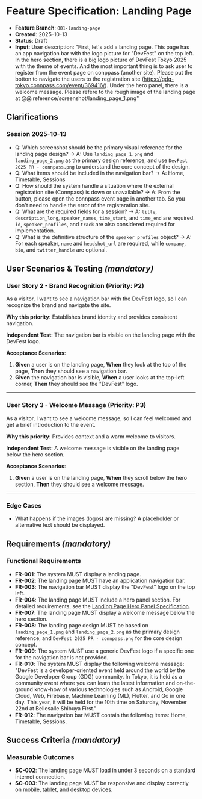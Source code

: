 # Feature Specification: Landing Page

- **Feature Branch**: `001-landing-page`
- **Created**: 2025-10-13
- **Status**: Draft
- **Input**: User description: "First, let's add a landing page. This page has an app navigation bar with the logo picture for "DevFest" on the top left. In the hero section, there is a big logo picture of DevFest Tokyo 2025 with the theme of events. And the most important thing is to ask user to register from the event page on conppass (another site). Please put the botton to navigate the users to the registration site (https://gdg-tokyo.connpass.com/event/369416/). Under the hero panel, there is a welcome message. Please refere to the rough image of the landing page at @@.reference/screenshot/landing_page_1.png"

## Clarifications

### Session 2025-10-13

- Q: Which screenshot should be the primary visual reference for the landing page design? → A: Use `landing_page_1.png` and `landing_page_2.png` as the primary design reference, and use `DevFest 2025 PR - connpass.png` to understand the core concept of the design.
- Q: What items should be included in the navigation bar? → A: Home, Timetable, Sessions
- Q: How should the system handle a situation where the external registration site (Connpass) is down or unavailable? → A: From the button, please open the connpass event page in another tab. So you don't need to handle the error of the registaration site.
- Q: What are the required fields for a session? → A: `title`, `description_long`, `speaker_names`, `time_start`, and `time_end` are required. `id`, `speaker_profiles`, and `track` are also considered required for implementation.
- Q: What is the definitive structure of the `speaker_profiles` object? → A: For each speaker, `name` and `headshot_url` are required, while `company`, `bio`, and `twitter_handle` are optional.

## User Scenarios & Testing _(mandatory)_

### User Story 2 - Brand Recognition (Priority: P2)

As a visitor, I want to see a navigation bar with the DevFest logo, so I can recognize the brand and navigate the site.

**Why this priority**: Establishes brand identity and provides consistent navigation.

**Independent Test**: The navigation bar is visible on the landing page with the DevFest logo.

**Acceptance Scenarios**:

1. **Given** a user is on the landing page, **When** they look at the top of the page, **Then** they should see a navigation bar.
2. **Given** the navigation bar is visible, **When** a user looks at the top-left corner, **Then** they should see the "DevFest" logo.

---

### User Story 3 - Welcome Message (Priority: P3)

As a visitor, I want to see a welcome message, so I can feel welcomed and get a brief introduction to the event.

**Why this priority**: Provides context and a warm welcome to visitors.

**Independent Test**: A welcome message is visible on the landing page below the hero section.

**Acceptance Scenarios**:

1. **Given** a user is on the landing page, **When** they scroll below the hero section, **Then** they should see a welcome message.

---

### Edge Cases

- What happens if the images (logos) are missing? A placeholder or alternative text should be displayed.

## Requirements _(mandatory)_

### Functional Requirements

- **FR-001**: The system MUST display a landing page.
- **FR-002**: The landing page MUST have an application navigation bar.
- **FR-003**: The navigation bar MUST display the "DevFest" logo on the top left.
- **FR-004**: The landing page MUST include a hero panel section. For detailed requirements, see the [Landing Page Hero Panel Specification](./009-landing-page-hero/spec.md).
- **FR-007**: The landing page MUST display a welcome message below the hero section.
- **FR-008**: The landing page design MUST be based on `landing_page_1.png` and `landing_page_2.png` as the primary design reference, and `DevFest 2025 PR - connpass.png` for the core design concept.
- **FR-009**: The system MUST use a generic DevFest logo if a specific one for the navigation bar is not provided.
- **FR-010**: The system MUST display the following welcome message: "DevFest is a developer-oriented event held around the world by the Google Developer Group (GDG) community. In Tokyo, it is held as a community event where you can learn the latest information and on-the-ground know-how of various technologies such as Android, Google Cloud, Web, Firebase, Machine Learning (ML), Flutter, and Go in one day. This year, it will be held for the 10th time on Saturday, November 22nd at Bellesalle Shibuya First."
- **FR-012**: The navigation bar MUST contain the following items: Home, Timetable, Sessions.

## Success Criteria _(mandatory)_

### Measurable Outcomes

- **SC-002**: The landing page MUST load in under 3 seconds on a standard internet connection.
- **SC-003**: The landing page MUST be responsive and display correctly on mobile, tablet, and desktop devices.
